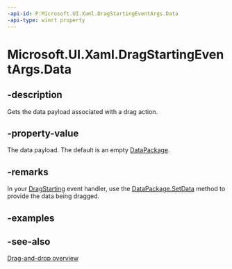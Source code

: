 ```yaml
---
-api-id: P:Microsoft.UI.Xaml.DragStartingEventArgs.Data
-api-type: winrt property
---
```


<!-- Property syntax
public Windows.ApplicationModel.DataTransfer.DataPackage Data { get; }
-->

# Microsoft.UI.Xaml.DragStartingEventArgs.Data

## -description
Gets the data payload associated with a drag action.

## -property-value
The data payload. The default is an empty [DataPackage](/uwp/api/windows.applicationmodel.datatransfer.datapackage).

## -remarks
In your [DragStarting](uielement_dragstarting.md) event handler, use the [DataPackage.SetData](/uwp/api/windows.applicationmodel.datatransfer.datapackage.setdata) method to provide the data being dragged.

## -examples

## -see-also

[Drag-and-drop overview](/windows/apps/design/input/drag-and-drop)
